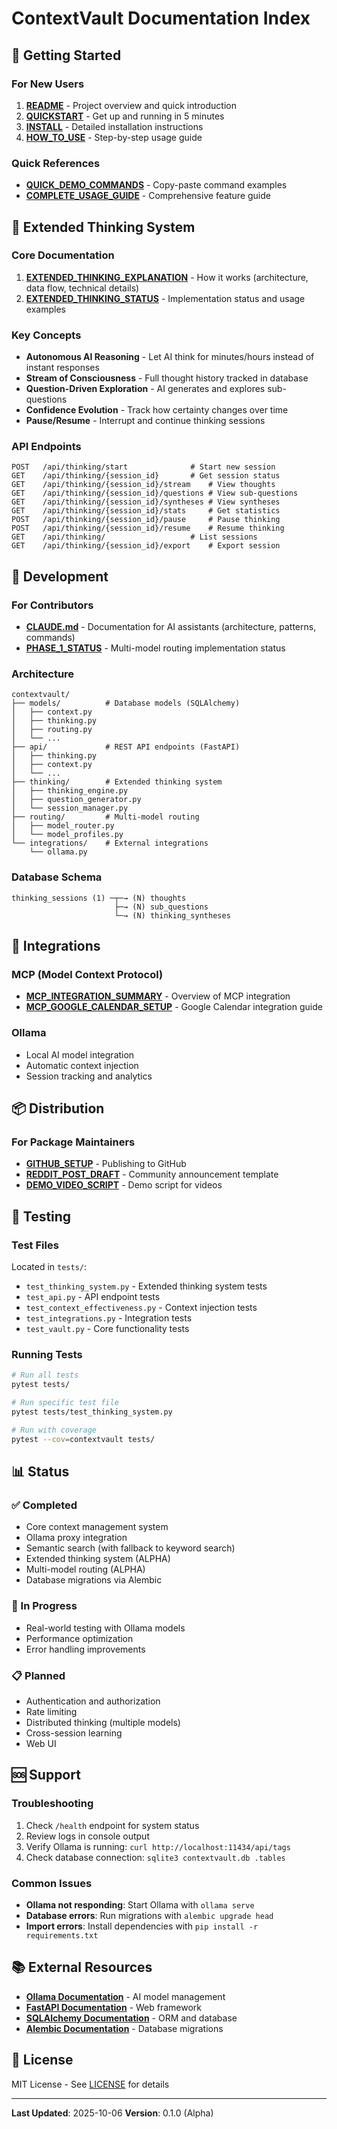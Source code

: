 # ContextVault Documentation Index

## 🚀 Getting Started

### For New Users
1. **[README](../README.md)** - Project overview and quick introduction
2. **[QUICKSTART](../QUICKSTART.md)** - Get up and running in 5 minutes
3. **[INSTALL](../INSTALL.md)** - Detailed installation instructions
4. **[HOW_TO_USE](../HOW_TO_USE.md)** - Step-by-step usage guide

### Quick References
- **[QUICK_DEMO_COMMANDS](../QUICK_DEMO_COMMANDS.md)** - Copy-paste command examples
- **[COMPLETE_USAGE_GUIDE](../COMPLETE_USAGE_GUIDE.md)** - Comprehensive feature guide

## 🧠 Extended Thinking System

### Core Documentation
1. **[EXTENDED_THINKING_EXPLANATION](./EXTENDED_THINKING_EXPLANATION.md)** - How it works (architecture, data flow, technical details)
2. **[EXTENDED_THINKING_STATUS](./EXTENDED_THINKING_STATUS.md)** - Implementation status and usage examples

### Key Concepts
- **Autonomous AI Reasoning** - Let AI think for minutes/hours instead of instant responses
- **Stream of Consciousness** - Full thought history tracked in database
- **Question-Driven Exploration** - AI generates and explores sub-questions
- **Confidence Evolution** - Track how certainty changes over time
- **Pause/Resume** - Interrupt and continue thinking sessions

### API Endpoints
```
POST   /api/thinking/start              # Start new session
GET    /api/thinking/{session_id}       # Get session status
GET    /api/thinking/{session_id}/stream    # View thoughts
GET    /api/thinking/{session_id}/questions # View sub-questions
GET    /api/thinking/{session_id}/syntheses # View syntheses
GET    /api/thinking/{session_id}/stats     # Get statistics
POST   /api/thinking/{session_id}/pause     # Pause thinking
POST   /api/thinking/{session_id}/resume    # Resume thinking
GET    /api/thinking/                   # List sessions
GET    /api/thinking/{session_id}/export    # Export session
```

## 🔧 Development

### For Contributors
- **[CLAUDE.md](../CLAUDE.md)** - Documentation for AI assistants (architecture, patterns, commands)
- **[PHASE_1_STATUS](./PHASE_1_STATUS.md)** - Multi-model routing implementation status

### Architecture
```
contextvault/
├── models/          # Database models (SQLAlchemy)
│   ├── context.py
│   ├── thinking.py
│   ├── routing.py
│   └── ...
├── api/             # REST API endpoints (FastAPI)
│   ├── thinking.py
│   ├── context.py
│   └── ...
├── thinking/        # Extended thinking system
│   ├── thinking_engine.py
│   ├── question_generator.py
│   └── session_manager.py
├── routing/         # Multi-model routing
│   ├── model_router.py
│   └── model_profiles.py
└── integrations/    # External integrations
    └── ollama.py
```

### Database Schema
```
thinking_sessions (1) ─┬─→ (N) thoughts
                       ├─→ (N) sub_questions
                       └─→ (N) thinking_syntheses
```

## 🔌 Integrations

### MCP (Model Context Protocol)
- **[MCP_INTEGRATION_SUMMARY](./MCP_INTEGRATION_SUMMARY.md)** - Overview of MCP integration
- **[MCP_GOOGLE_CALENDAR_SETUP](./MCP_GOOGLE_CALENDAR_SETUP.md)** - Google Calendar integration guide

### Ollama
- Local AI model integration
- Automatic context injection
- Session tracking and analytics

## 📦 Distribution

### For Package Maintainers
- **[GITHUB_SETUP](../GITHUB_SETUP.md)** - Publishing to GitHub
- **[REDDIT_POST_DRAFT](../REDDIT_POST_DRAFT.md)** - Community announcement template
- **[DEMO_VIDEO_SCRIPT](../DEMO_VIDEO_SCRIPT.md)** - Demo script for videos

## 🧪 Testing

### Test Files
Located in `tests/`:
- `test_thinking_system.py` - Extended thinking system tests
- `test_api.py` - API endpoint tests
- `test_context_effectiveness.py` - Context injection tests
- `test_integrations.py` - Integration tests
- `test_vault.py` - Core functionality tests

### Running Tests
```bash
# Run all tests
pytest tests/

# Run specific test file
pytest tests/test_thinking_system.py

# Run with coverage
pytest --cov=contextvault tests/
```

## 📊 Status

### ✅ Completed
- Core context management system
- Ollama proxy integration
- Semantic search (with fallback to keyword search)
- Extended thinking system (ALPHA)
- Multi-model routing (ALPHA)
- Database migrations via Alembic

### 🚧 In Progress
- Real-world testing with Ollama models
- Performance optimization
- Error handling improvements

### 📋 Planned
- Authentication and authorization
- Rate limiting
- Distributed thinking (multiple models)
- Cross-session learning
- Web UI

## 🆘 Support

### Troubleshooting
1. Check `/health` endpoint for system status
2. Review logs in console output
3. Verify Ollama is running: `curl http://localhost:11434/api/tags`
4. Check database connection: `sqlite3 contextvault.db .tables`

### Common Issues
- **Ollama not responding**: Start Ollama with `ollama serve`
- **Database errors**: Run migrations with `alembic upgrade head`
- **Import errors**: Install dependencies with `pip install -r requirements.txt`

## 📚 External Resources

- **[Ollama Documentation](https://ollama.ai/docs)** - AI model management
- **[FastAPI Documentation](https://fastapi.tiangolo.com/)** - Web framework
- **[SQLAlchemy Documentation](https://docs.sqlalchemy.org/)** - ORM and database
- **[Alembic Documentation](https://alembic.sqlalchemy.org/)** - Database migrations

## 📝 License

MIT License - See [LICENSE](../LICENSE) for details

---

**Last Updated**: 2025-10-06
**Version**: 0.1.0 (Alpha)
